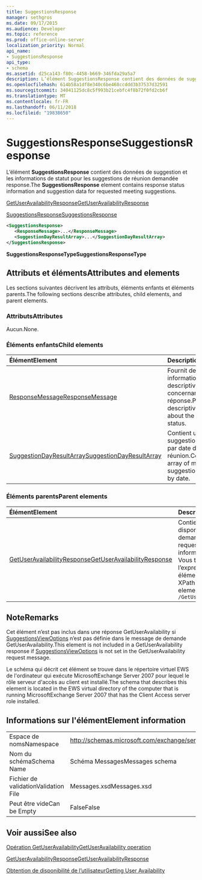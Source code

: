 ```yaml
---
title: SuggestionsResponse
manager: sethgros
ms.date: 09/17/2015
ms.audience: Developer
ms.topic: reference
ms.prod: office-online-server
localization_priority: Normal
api_name:
- SuggestionsResponse
api_type:
- schema
ms.assetid: d25ca143-f80c-4458-b669-346fda29a5a7
description: L’élément SuggestionsResponse contient des données de suggestion et les informations de statut pour les suggestions de réunion demandée response.
ms.openlocfilehash: 614b58a1df8e340c6be468ccddd3b37537d32591
ms.sourcegitcommit: 34041125dc8c5f993b21cebfc4f8b72f0fd2cb6f
ms.translationtype: MT
ms.contentlocale: fr-FR
ms.lasthandoff: 06/11/2018
ms.locfileid: "19838650"
---
```

# <a name="suggestionsresponse"></a><span data-ttu-id="49f39-103">SuggestionsResponse</span><span class="sxs-lookup"><span data-stu-id="49f39-103">SuggestionsResponse</span></span>

<span data-ttu-id="49f39-104">L’élément **SuggestionsResponse** contient des données de suggestion et les informations de statut pour les suggestions de réunion demandée response.</span><span class="sxs-lookup"><span data-stu-id="49f39-104">The **SuggestionsResponse** element contains response status information and suggestion data for requested meeting suggestions.</span></span> 
  
[<span data-ttu-id="49f39-105">GetUserAvailabilityResponse</span><span class="sxs-lookup"><span data-stu-id="49f39-105">GetUserAvailabilityResponse</span></span>](getuseravailabilityresponse.md)
  
[<span data-ttu-id="49f39-106">SuggestionsResponse</span><span class="sxs-lookup"><span data-stu-id="49f39-106">SuggestionsResponse</span></span>](suggestionsresponse.md)
  
```xml
<SuggestionsResponse>
   <ResponseMessage>...</ResponseMessage>
   <SuggestionDayResultArray>...</SuggestionDayResultArray>
</SuggestionsResponse>
```

 <span data-ttu-id="49f39-107">**SuggestionsResponseType**</span><span class="sxs-lookup"><span data-stu-id="49f39-107">**SuggestionsResponseType**</span></span>
## <a name="attributes-and-elements"></a><span data-ttu-id="49f39-108">Attributs et éléments</span><span class="sxs-lookup"><span data-stu-id="49f39-108">Attributes and elements</span></span>

<span data-ttu-id="49f39-109">Les sections suivantes décrivent les attributs, éléments enfants et éléments parents.</span><span class="sxs-lookup"><span data-stu-id="49f39-109">The following sections describe attributes, child elements, and parent elements.</span></span>
  
### <a name="attributes"></a><span data-ttu-id="49f39-110">Attributs</span><span class="sxs-lookup"><span data-stu-id="49f39-110">Attributes</span></span>

<span data-ttu-id="49f39-111">Aucun.</span><span class="sxs-lookup"><span data-stu-id="49f39-111">None.</span></span>
  
### <a name="child-elements"></a><span data-ttu-id="49f39-112">Éléments enfants</span><span class="sxs-lookup"><span data-stu-id="49f39-112">Child elements</span></span>

|<span data-ttu-id="49f39-113">**Élément**</span><span class="sxs-lookup"><span data-stu-id="49f39-113">**Element**</span></span>|<span data-ttu-id="49f39-114">**Description**</span><span class="sxs-lookup"><span data-stu-id="49f39-114">**Description**</span></span>|
|:-----|:-----|
|[<span data-ttu-id="49f39-115">ResponseMessage</span><span class="sxs-lookup"><span data-stu-id="49f39-115">ResponseMessage</span></span>](responsemessage.md) <br/> |<span data-ttu-id="49f39-116">Fournit des informations descriptives concernant l’état de réponse.</span><span class="sxs-lookup"><span data-stu-id="49f39-116">Provides descriptive information about the response status.</span></span>  <br/> |
|[<span data-ttu-id="49f39-117">SuggestionDayResultArray</span><span class="sxs-lookup"><span data-stu-id="49f39-117">SuggestionDayResultArray</span></span>](suggestiondayresultarray.md) <br/> |<span data-ttu-id="49f39-118">Contient un tableau de suggestions organisées par date de réunion.</span><span class="sxs-lookup"><span data-stu-id="49f39-118">Contains an array of meeting suggestions organized by date.</span></span>  <br/> |
   
### <a name="parent-elements"></a><span data-ttu-id="49f39-119">Éléments parents</span><span class="sxs-lookup"><span data-stu-id="49f39-119">Parent elements</span></span>

|<span data-ttu-id="49f39-120">**Élément**</span><span class="sxs-lookup"><span data-stu-id="49f39-120">**Element**</span></span>|<span data-ttu-id="49f39-121">**Description**</span><span class="sxs-lookup"><span data-stu-id="49f39-121">**Description**</span></span>|
|:-----|:-----|
|[<span data-ttu-id="49f39-122">GetUserAvailabilityResponse</span><span class="sxs-lookup"><span data-stu-id="49f39-122">GetUserAvailabilityResponse</span></span>](getuseravailabilityresponse.md) <br/> |<span data-ttu-id="49f39-123">Contient des informations de disponibilité de l’utilisateur demandé.</span><span class="sxs-lookup"><span data-stu-id="49f39-123">Contains the requested users' availability information.</span></span>  <br/> <span data-ttu-id="49f39-124">Vous trouverez ci-dessous l’expression XPath pour cet élément :</span><span class="sxs-lookup"><span data-stu-id="49f39-124">The following is the XPath expression to this element:</span></span>  <br/>  `/GetUserAvailabilityResponse` <br/> |
   
## <a name="remarks"></a><span data-ttu-id="49f39-125">Note</span><span class="sxs-lookup"><span data-stu-id="49f39-125">Remarks</span></span>

<span data-ttu-id="49f39-126">Cet élément n’est pas inclus dans une réponse GetUserAvailability si [SuggestionsViewOptions](suggestionsviewoptions.md) n’est pas définie dans le message de demande GetUserAvailability.</span><span class="sxs-lookup"><span data-stu-id="49f39-126">This element is not included in a GetUserAvailability response if [SuggestionsViewOptions](suggestionsviewoptions.md) is not set in the GetUserAvailability request message.</span></span> 
  
<span data-ttu-id="49f39-127">Le schéma qui décrit cet élément se trouve dans le répertoire virtuel EWS de l'ordinateur qui exécute MicrosoftExchange Server 2007 pour lequel le rôle serveur d'accès au client est installé.</span><span class="sxs-lookup"><span data-stu-id="49f39-127">The schema that describes this element is located in the EWS virtual directory of the computer that is running MicrosoftExchange Server 2007 that has the Client Access server role installed.</span></span>
  
## <a name="element-information"></a><span data-ttu-id="49f39-128">Informations sur l'élément</span><span class="sxs-lookup"><span data-stu-id="49f39-128">Element information</span></span>

|||
|:-----|:-----|
|<span data-ttu-id="49f39-129">Espace de noms</span><span class="sxs-lookup"><span data-stu-id="49f39-129">Namespace</span></span>  <br/> |http://schemas.microsoft.com/exchange/services/2006/messages  <br/> |
|<span data-ttu-id="49f39-130">Nom du schéma</span><span class="sxs-lookup"><span data-stu-id="49f39-130">Schema Name</span></span>  <br/> |<span data-ttu-id="49f39-131">Schéma Messages</span><span class="sxs-lookup"><span data-stu-id="49f39-131">Messages schema</span></span>  <br/> |
|<span data-ttu-id="49f39-132">Fichier de validation</span><span class="sxs-lookup"><span data-stu-id="49f39-132">Validation File</span></span>  <br/> |<span data-ttu-id="49f39-133">Messages.xsd</span><span class="sxs-lookup"><span data-stu-id="49f39-133">Messages.xsd</span></span>  <br/> |
|<span data-ttu-id="49f39-134">Peut être vide</span><span class="sxs-lookup"><span data-stu-id="49f39-134">Can be Empty</span></span>  <br/> |<span data-ttu-id="49f39-135">False</span><span class="sxs-lookup"><span data-stu-id="49f39-135">False</span></span>  <br/> |
   
## <a name="see-also"></a><span data-ttu-id="49f39-136">Voir aussi</span><span class="sxs-lookup"><span data-stu-id="49f39-136">See also</span></span>



[<span data-ttu-id="49f39-137">Opération GetUserAvailability</span><span class="sxs-lookup"><span data-stu-id="49f39-137">GetUserAvailability operation</span></span>](getuseravailability-operation.md)
  
[<span data-ttu-id="49f39-138">GetUserAvailabilityResponse</span><span class="sxs-lookup"><span data-stu-id="49f39-138">GetUserAvailabilityResponse</span></span>](getuseravailabilityresponse.md)


[<span data-ttu-id="49f39-139">Obtention de disponibilité de l’utilisateur</span><span class="sxs-lookup"><span data-stu-id="49f39-139">Getting User Availability</span></span>](http://msdn.microsoft.com/library/d4133fcb-9b0f-4e6b-aadf-a389da83516a%28Office.15%29.aspx)

